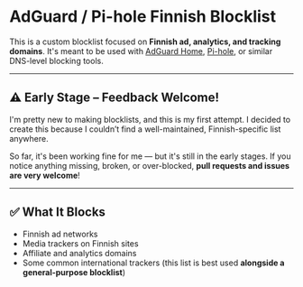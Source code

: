 # AdGuard / Pi-hole Finnish Blocklist
This is a custom blocklist focused on **Finnish ad, analytics, and tracking domains**. It's meant to be used with [AdGuard Home](https://adguard.com/en/adguard-home/overview.html), [Pi-hole](https://pi-hole.net/), or similar DNS-level blocking tools.

---

## ⚠️ Early Stage – Feedback Welcome!

I'm pretty new to making blocklists, and this is my first attempt. I decided to create this because I couldn’t find a well-maintained, Finnish-specific list anywhere.

So far, it's been working fine for me — but it's still in the early stages. If you notice anything missing, broken, or over-blocked, **pull requests and issues are very welcome**!

---

## ✅ What It Blocks

- Finnish ad networks
- Media trackers on Finnish sites
- Affiliate and analytics domains 
- Some common international trackers (this list is best used **alongside a general-purpose blocklist**)
